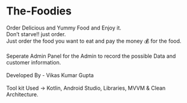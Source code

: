 # The-Foodies
Order Delicious and Yummy Food and Enjoy it.
<br>
Don’t starve!!  just order.
<br> Just order the food you want to eat and pay the money 💰 for the food. <br>
<br>Seperate Admin Panel for the Admin to record the possible Data and customer information. <br>
<br> Developed By - Vikas Kumar Gupta <br>
<br> Tool kit Used -> Kotlin, Android Studio, Libraries, MVVM & Clean Architecture. <br>

